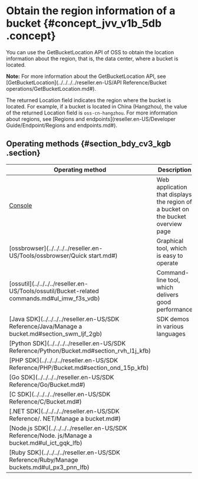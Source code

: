# Obtain the region information of a bucket {#concept_jvv_v1b_5db .concept}

You can use the GetBucketLocation API of OSS to obtain the location information about the region, that is, the data center, where a bucket is located.

**Note:** For more information about the GetBucketLocation API, see [GetBucketLocation](../../../../reseller.en-US/API Reference/Bucket operations/GetBucketLocation.md#).

The returned Location field indicates the region where the bucket is located. For example, if a bucket is located in China \(Hangzhou\), the value of the returned Location field is `oss-cn-hangzhou`. For more information about regions, see [Regions and endpoints](reseller.en-US/Developer Guide/Endpoint/Regions and endpoints.md#).

## Operating methods {#section_bdy_cv3_kgb .section}

|Operating method|Description|
|----------------|-----------|
|[Console](https://home.console.aliyun.com)|Web application that displays the region of a bucket on the bucket overview page|
|[ossbrowser](../../../../reseller.en-US/Tools/ossbrowser/Quick start.md#)|Graphical tool, which is easy to operate|
|[ossutil](../../../../reseller.en-US/Tools/ossutil/Bucket-related commands.md#ul_imw_f3s_vdb)|Command-line tool, which delivers good performance|
|[Java SDK](../../../../reseller.en-US/SDK Reference/Java/Manage a bucket.md#section_swm_ljf_2gb)|SDK demos in various languages|
|[Python SDK](../../../../reseller.en-US/SDK Reference/Python/Bucket.md#section_rvh_l1j_kfb)|
|[PHP SDK](../../../../reseller.en-US/SDK Reference/PHP/Bucket.md#section_ond_15p_kfb)|
|[Go SDK](../../../../reseller.en-US/SDK Reference/Go/Bucket.md#)|
|[C SDK](../../../../reseller.en-US/SDK Reference/C/Bucket.md#)|
|[.NET SDK](../../../../reseller.en-US/SDK Reference/. NET/Manage a bucket.md#)|
|[Node.js SDK](../../../../reseller.en-US/SDK Reference/Node. js/Manage a bucket.md#ul_ict_gqk_lfb)|
|[Ruby SDK](../../../../reseller.en-US/SDK Reference/Ruby/Manage buckets.md#ul_px3_pnn_lfb)|

